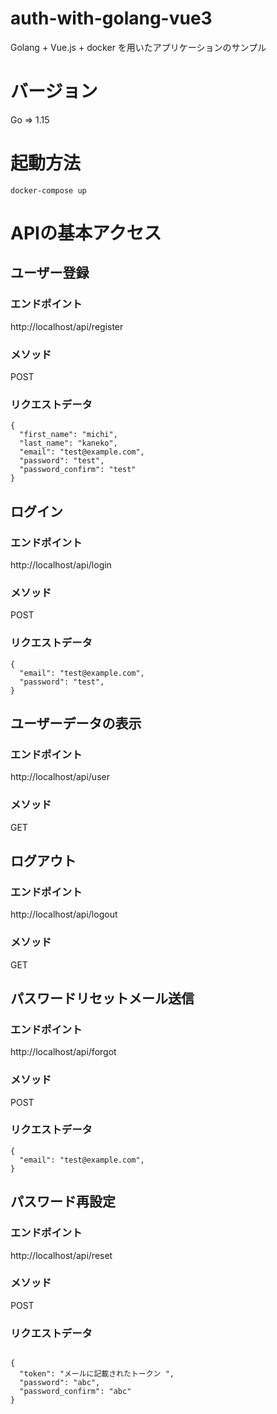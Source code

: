# auth-with-golang-vue3
Golang + Vue.js + docker を用いたアプリケーションのサンプル

# バージョン
Go => 1.15

# 起動方法
```
docker-compose up
```


# APIの基本アクセス
## ユーザー登録
### エンドポイント
http://localhost/api/register

### メソッド
POST

### リクエストデータ
```
{
  "first_name": "michi",
  "last_name": "kaneko",
  "email": "test@example.com",
  "password": "test",
  "password_confirm": "test"
}
```

## ログイン
### エンドポイント
http://localhost/api/login

### メソッド
POST

### リクエストデータ
```
{
  "email": "test@example.com",
  "password": "test",
}
```

## ユーザーデータの表示
### エンドポイント
http://localhost/api/user

### メソッド
GET

## ログアウト
### エンドポイント
http://localhost/api/logout

### メソッド
GET

## パスワードリセットメール送信
### エンドポイント
http://localhost/api/forgot

### メソッド
POST

### リクエストデータ
```
{
  "email": "test@example.com",
}
```

## パスワード再設定
### エンドポイント
http://localhost/api/reset

### メソッド
POST

### リクエストデータ
```

{
  "token": "メールに記載されたトークン ",
  "password": "abc",
  "password_confirm": "abc"
}
```

